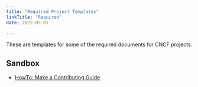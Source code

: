 ```yaml
---
title: "Required Project Templates"
linkTitle: "Required"
date: 2022-05-01

---
```


These are templates for some of the required documents for CNCF projects.

## Sandbox

* [HowTo: Make a Contributing Guide](contributing/)
